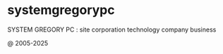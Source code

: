 # systemgregorypc
SYSTEM GREGORY PC :  site corporation technology company business


@ 2005-2025  
